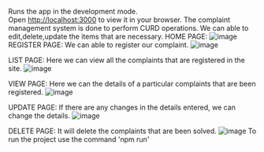 
Runs the app in the development mode.\
Open [http://localhost:3000](http://localhost:3000) to view it in your browser.
The complaint management system is done to perform CURD operations.
We can able to edit,delete,update the items that are necessary.
HOME PAGE:
![image](https://user-images.githubusercontent.com/95341493/202474013-6dde3a0c-9bb8-476a-846d-37890b6d19a8.png)
REGISTER PAGE:
We can able to register our complaint.
![image](https://user-images.githubusercontent.com/95341493/202474284-aabcd8f2-70c5-4399-95a7-8ed912621a47.png)

LIST PAGE:
Here we can view all the complaints that are registered in the site.
![image](https://user-images.githubusercontent.com/95341493/202476203-ecd27c6d-3dc5-4f02-a36e-5d7195dcde9f.png)

VIEW PAGE:
Here we can the details of a particular complaints that are been registered.
![image](https://user-images.githubusercontent.com/95341493/202476270-089a513e-3cbc-4764-a7ee-4757369576b3.png)

UPDATE PAGE:
If there are any changes in the details entered, we can change the details.
![image](https://user-images.githubusercontent.com/95341493/202476414-0a3aca33-7e5f-4ebb-a99f-7a1d329a9ea2.png)

DELETE PAGE:
It will delete the complaints that are been solved.
![image](https://user-images.githubusercontent.com/95341493/202476474-1d8e3749-3ad0-4dc1-8231-6c108f3ae0df.png)
To run the project use the command 'npm run'
